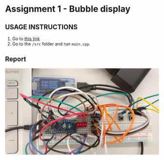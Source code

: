 # Assignment 1 - Bubble display
## USAGE INSTRUCTIONS
1. Go to [this link](https://github.com/Mr-645/Assignment1/tree/master/Assignment%201%20-%20Bubble%20display%20-%20Arduino%20Nano)
2. Go to the `/src` folder and run `main.cpp`.
## Report
![Fully built prototype](/20190508_095920.jpg)

